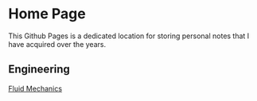 # Home Page

This Github Pages is a dedicated location for storing personal notes that I have acquired over the years.

## Engineering
[Fluid Mechanics](https://rprador.github.io/rprador/fluid-mech/fm-test)

